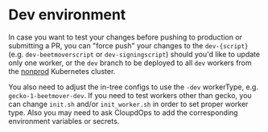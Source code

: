 # Dev environment

In case you want to test your changes before pushing to production or
submitting a PR, you can "force push" your changes to the `dev-{script}` (e.g. `dev-beetmoverscript` or `dev-signingscript`)
should you'd like to update only one worker, or the `dev` branch to be deployed
to all `dev` workers from the
[nonprod](https://console.cloud.google.com/kubernetes/workload?project=moz-fx-relengwor-nonprod-4a87&organizationId=442341870013&workload_list_tablesize=50)
Kubernetes cluster.

You also need to adjust the in-tree configs to use the `-dev` workerType, e.g.
`gecko-1-beetmover-dev`. If you need to test workers other than gecko, you can
change `init.sh` and/or `init_worker.sh` in order to set proper worker type.
Also you may need to ask CloupdOps to add the corresponding environment
variables or secrets.
